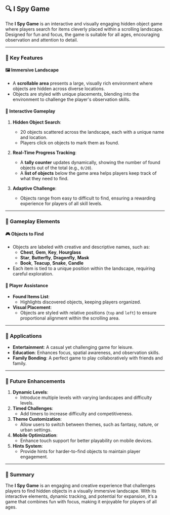 ## 🔍 I Spy Game

The **I Spy Game** is an interactive and visually engaging hidden object game where players search for items cleverly placed within a scrolling landscape. Designed for fun and focus, the game is suitable for all ages, encouraging observation and attention to detail.

---

### 🌟 Key Features

#### 🖼️ **Immersive Landscape**
- A **scrollable area** presents a large, visually rich environment where objects are hidden across diverse locations.
- Objects are styled with unique placements, blending into the environment to challenge the player's observation skills.

#### 🎯 **Interactive Gameplay**
1. **Hidden Object Search**:
   - 20 objects scattered across the landscape, each with a unique name and location.
   - Players click on objects to mark them as found.

2. **Real-Time Progress Tracking**:
   - A **tally counter** updates dynamically, showing the number of found objects out of the total (e.g., `0/20`).
   - A **list of objects** below the game area helps players keep track of what they need to find.

3. **Adaptive Challenge**:
   - Objects range from easy to difficult to find, ensuring a rewarding experience for players of all skill levels.

---

### 📜 Gameplay Elements

#### 🎮 **Objects to Find**
- Objects are labeled with creative and descriptive names, such as:
  - **Chest**, **Gem**, **Key**, **Hourglass**
  - **Star**, **Butterfly**, **Dragonfly**, **Mask**
  - **Book**, **Teacup**, **Snake**, **Candle**
- Each item is tied to a unique position within the landscape, requiring careful exploration.

#### 🧭 **Player Assistance**
- **Found Items List**:
  - Highlights discovered objects, keeping players organized.
- **Visual Placement**:
  - Objects are styled with relative positions (`top` and `left`) to ensure proportional alignment within the scrolling area.

---

### 🎨 Applications

- **Entertainment**: A casual yet challenging game for leisure.
- **Education**: Enhances focus, spatial awareness, and observation skills.
- **Family Bonding**: A perfect game to play collaboratively with friends and family.

---

### 🚀 Future Enhancements

1. **Dynamic Levels**:
   - Introduce multiple levels with varying landscapes and difficulty levels.
2. **Timed Challenges**:
   - Add timers to increase difficulty and competitiveness.
3. **Theme Customization**:
   - Allow users to switch between themes, such as fantasy, nature, or urban settings.
4. **Mobile Optimization**:
   - Enhance touch support for better playability on mobile devices.
5. **Hints System**:
   - Provide hints for harder-to-find objects to maintain player engagement.

---

### 🌌 Summary

The **I Spy Game** is an engaging and creative experience that challenges players to find hidden objects in a visually immersive landscape. With its interactive elements, dynamic tracking, and potential for expansion, it’s a game that combines fun with focus, making it enjoyable for players of all ages.